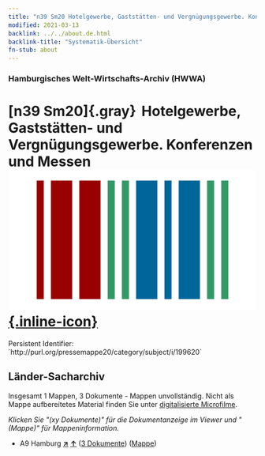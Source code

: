 ```yaml
---
title: "n39 Sm20 Hotelgewerbe, Gaststätten- und Vergnügungsgewerbe. Konferenzen und Messen"
modified: 2021-03-13
backlink: ../../about.de.html
backlink-title: "Systematik-Übersicht"
fn-stub: about
---
```


### Hamburgisches Welt-Wirtschafts-Archiv (HWWA)

# [n39 Sm20]{.gray}&#8201; Hotelgewerbe, Gaststätten- und Vergnügungsgewerbe. Konferenzen und Messen &#160; [![Wikidata](/images/Wikidata-logo.svg "Wikidata"){.inline-icon}](http://www.wikidata.org/entity/Q104711326)

<div class="hint">Persistent Identifier: `http://purl.org/pressemappe20/category/subject/i/199620`</div>







## Länder-Sacharchiv




Insgesamt 1 Mappen, 3 Dokumente - Mappen unvollständig.
Nicht als Mappe aufbereitetes Material finden Sie unter [digitalisierte Microfilme](/film/h1_sh.de.html).

_Klicken Sie "(xy Dokumente)" für die Dokumentanzeige im Viewer und "(Mappe)" für Mappeninformation._



- A9 Hamburg [**&nearr;**](../../../geo/i/140905/about.de.html "Hamburg (alle Mappen)") [**&uarr;**](../../../geo/about.de.html#A9 "Ländersystematik") (<a href="https://pm20.zbw.eu/iiifview/folder/sh/140905,199620" title="über: Hamburg : Hotelgewerbe, Gaststätten- und Vergnügungsgewerbe. Konferenzen und Messen" target="_blank">3 Dokumente</a>) ([Mappe](../../../../folder/sh/1409xx/140905/1996xx/199620/about.de.html))








